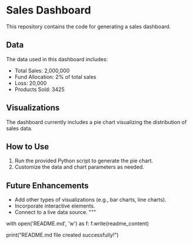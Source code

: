 # Sales Dashboard

This repository contains the code for generating a sales dashboard.

## Data

The data used in this dashboard includes:
- Total Sales: 2,000,000
- Fund Allocation: 2% of total sales
- Loss: 20,000
- Products Sold: 3425

## Visualizations

The dashboard currently includes a pie chart visualizing the distribution of sales data.

## How to Use

1. Run the provided Python script to generate the pie chart.
2. Customize the data and chart parameters as needed.

## Future Enhancements

- Add other types of visualizations (e.g., bar charts, line charts).
- Incorporate interactive elements.
- Connect to a live data source.
"""

with open('README.md', 'w') as f:
    f.write(readme_content)

print("README.md file created successfully!")
